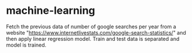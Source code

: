 # machine-learning

Fetch the previous data of number of google searches per year
from a website "https://www.internetlivestats.com/google-search-statistics/" 
and then apply linear regression model.
Train and test data is separated and model is trained.
